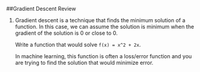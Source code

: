 ##Gradient Descent Review

1. Gradient descent is a technique that finds the minimum solution of a function.
   In this case, we can assume the solution is minimum when the gradient of the 
   solution is 0 or close to 0.
   
   Write a function that would solve `f(x) = x^2 + 2x`. 
   
   In machine learning, this function is often a loss/error function and you are
   trying to find the solution that would minimize error.
